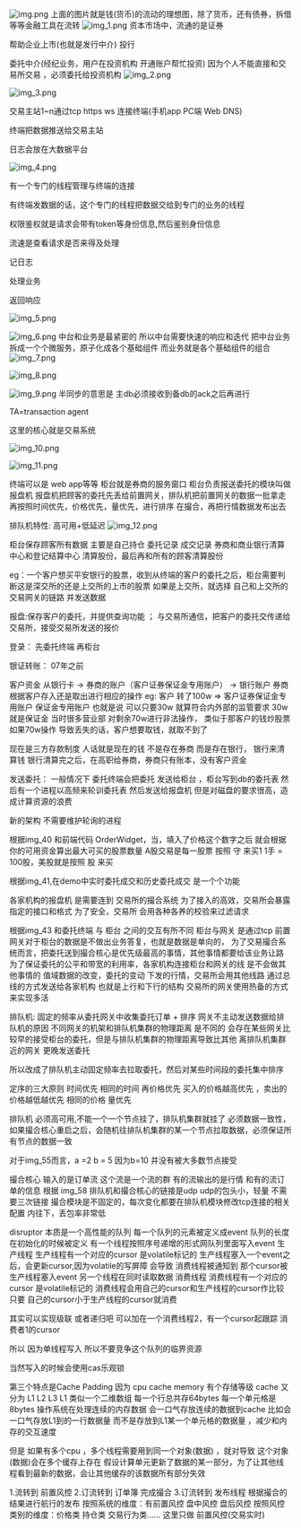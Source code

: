 ![img.png](assets/img.png)
上面的图片就是钱(货币)的流动的理想图，除了货币，还有债券，拆借等等金融工具在流转
![img_1.png](assets/img_1.png)
资本市场中，流通的是证券

帮助企业上市(也就是发行中介) 投行

委托中介(经纪业务，用户在投资机构 开通账户帮忙投资)
因为个人不能直接和交易所交易 ，必须委托给投资机构
![img_2.png](assets/img_2.png)

![img_3.png](assets/img_3.png)

交易主站1~n通过tcp https ws 连接终端(手机app PC端 Web DNS)

终端把数据推送给交易主站

日志会放在大数据平台

![img_4.png](assets/img_4.png)

有一个专门的线程管理与终端的连接

有终端发数据的话，这个专门的线程把数据交给到专门的业务的线程

权限鉴权就是请求会带有token等身份信息,然后鉴别身份信息

流速是查看请求是否来得及处理

记日志

处理业务

返回响应

![img_5.png](assets/img_5.png)

![img_6.png](assets/img_6.png)
中台和业务是最紧密的
所以中台需要快速的响应和迭代
把中台业务拆成一个个微服务，原子化成各个基础组件
而业务就是各个基础组件的组合
![img_7.png](assets/img_7.png)

![img_8.png](assets/img_8.png)

![img_9.png](assets/img_9.png)
半同步的意思是 主db必须接收到备db的ack之后再进行

TA=transaction agent

这里的核心就是交易系统

![img_10.png](assets/img_10.png)

![img_11.png](assets/img_11.png)

终端可以是 web app等等
柜台就是券商的服务窗口 柜台负责报送委托的模块叫做报盘机
报盘机把顾客的委托先丢给前置网关，排队机把前置网关的数据一批拿走
再按照时间优先，价格优先，量优先，进行排序
在撮合，再把行情数据发布出去

排队机特性:
高可用+低延迟
![img_12.png](assets/img_12.png)

柜台保存顾客所有数据 主要是自己持仓 委托记录 成交记录
券商和商业银行清算中心和登记结算中心 清算股份，最后再和所有的顾客清算股份

eg：一个客户想买平安银行的股票，收到从终端的客户的委托之后，柜台需要判断这是深交所的还是上交所的上市的股票
如果是上交所，就选择 自己和上交所的交易网关的链路 并发送数据

报盘:保存客户的委托，并提供查询功能 ； 与交易所通信，把客户的委托交传递给交易所，接受交易所发送的报价

登录： 先委托终端 再柜台

银证转账：
07年之前

客户资金 从银行卡 -> 券商的账户（客户证券保证金专用账户） -> 银行账户
券商根据客户存入还是取出进行相应的操作
eg:
客户 转了100w => 客户证券保证金专用账户
保证金专用账户 也就是说 可以只要30w 就算符合内外部的监管要求 30w就是保证金
当时很多营业部 对剩余70w进行非法操作， 类似于那客户的钱炒股票
如果70w操作 导致丢失的话，客户想要取钱，就取不到了

现在是三方存款制度
人话就是现在的钱 不是存在券商 而是存在银行， 银行来清算钱
银行清算完之后，在高职给券商，券商只有账本，没有客户资金

发送委托：
一般情况下
委托终端会把委托 发送给柜台 ，柜台写到db的委托表
然后有一个进程以高频来轮训委托表 然后发送给报盘机
但是对磁盘的要求很高，造成计算资源的浪费

新的架构
不需要维护轮询的进程

根据img_40 和前端代码 OrderWidget，当，填入了价格这个数字之后 就会根据你的可用资金算出最大可买的股票数量
A股交易是每一股票 按照 守 来买1 1手 = 100股，美股就是按照 股 来买

根据img_41,在demo中实时委托成交和历史委托成交 是一个个功能

各家机构的报盘机 是需要连到 交易所的撮合系统
为了接入的高效，交易所会暴露指定的接口和格式
为了安全，交易所 会用各种各养的校验来过滤请求

根据img_43
和委托终端 与 柜台 之间的交互有所不同
柜台与网关 是通过tcp
前置网关对于柜台的数据是不做出业务答复，也就是数据是单向的，
为了交易撮合系统而言，把委托送到撮合核心是优先级最高的事情，其他事情都要给该业务让路
为了保证委托的公平和带宽的利用率，各家机构连接柜台和网关的线 是不会做其他事情的
值域数据的改变，委托的变动 下发的行情，交易所会用其他线路 通过总线的方式发送给各家机构
也就是上行和下行的结构
交易所的网关使用热备的方式来实现多活

排队机: 固定的频率从委托网关中收集委托订单 + 排序
网关不主动发送数据给排队机的原因
不同网关的机架和排队机集群的物理距离 是不同的
会存在某些网关比较早的接受柜台的委托，但是与排队机集群的物理距离导致比其他 离排队机集群近的网关 更晚发送委托

所以改成了排队机主动固定频率去拉取委托，然后对某些时间段的委托集中排序

定序的三大原则
时间优先
相同的时间 再价格优先 买入的价格越高优先 ，卖出的价格越低越优先
相同的价格 量优先

排队机 必须高可用,不能一个一个节点挂了，排队机集群就挂了
必须数据一致性，如果撮合核心重启之后，会随机往排队机集群的某一个节点拉取数据，必须保证所有节点的数据一致

对于img_55而言，a =2 b = 5 因为b=10 并没有被大多数节点接受

撮合核心
输入的是订单流 这个流是一个流的群 有的流输出的是行情 和有的流订单的信息
根据 img_58
排队机和撮合核心的链接是udp
udp的包头小，轻量 不需要三次链接
撮合模块是不固定的，每次变化都要在排队机模块修改tcp连接的相关配置
内往下，丢包率非常低

disruptor 本质是一个高性能的队列
每一个队列的元素被定义成event
队列的长度在初始化的时候被定义
有一个线程按照序号递增的形式网队列里面写入event 生产线程 生产线程有一个对应的cursor 是volatile标记的
生产线程塞入一个event之后，会更新cursor,因为volatile的写屏障 会导致 消费线程被通知到 那个cursor被生产线程塞入event
另一个线程在同时读取数据 消费线程 消费线程有一个对应的cursor 是volatile标记的
消费线程会用自己的cursor和生产线程的cursor作比较 只要 自己的cursor小于生产线程的cursor就消费

其实可以实现级联 或者递归吧 可以加在一个消费线程2，有一个cursor起跟踪 消费者1的cursor

所以 因为单线程写入 所以不要竞争这个队列的临界资源

当然写入的时候会使用cas乐观锁

第三个特点是Cache Padding
因为 cpu cache memory 有个存储等级
cache 又分为 L1 L2 L3
L1 类似一个二维数组 每一个行总共存64bytes 每一个单元格是8bytes
操作系统在处理连续的内存数据 会一口气存放连续的数据到cache
比如会一口气存放L1到的一行数据量 而不是存放到L1某一个单元格的数据量 ，减少和内存的交互速度

但是 如果有多个cpu ，多个线程需要用到同一个对象(数据) ，就对导致 这个对象(数据)会在多个缓存上存在
假设计算单元更新了数据的某一部分，为了让其他线程看到最新的数据，会让其他缓存的该数据所有部分失效

1.流转到 前置风控
2.订流转到 订单簿 完成撮合
3.订流转到 发布线程 根据撮合的结果进行航行的发布
按照系统的维度：有前置风控 盘中风控 盘后风控
按照风控类别的维度：价格类 持仓类 交易行为类......
这里只做 前置风控(交易实时)
